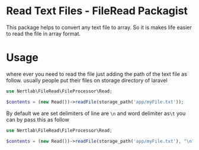 
# Read Text Files - FileRead Packagist

This package helps to convert any text file to array. So it is makes life easier to read
the file in array format.

# Usage
where ever you need to read the file just adding the path of the text file  as follow. 
usually people put their files on storage directory of laravel
```php
use Nertlab\FileRead\FileProcessor\Read;

$contents = (new Read())->readFile(storage_path('app/myFile.txt'));
```

By default we are set delimiters of line are `\n` and word delimiter as`\t`
you can by pass this as follow
```php
use Nertlab\FileRead\FileProcessor\Read;

$contents = (new Read())->readFile(storage_path('app/myFile.txt'), "\n", "\t");
```

